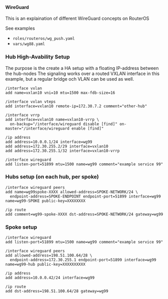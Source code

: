 #### WireGuard ####
This is an explaination of different WireGuard concepts on RouterOS

See examples
  * `roles/routeros/wg_push.yaml`
  * `vars/wg88.yaml`



### Hub High-Avability Setup ###
The purpose is the create a HA setup with a floating IP-address between the hub-nodes
The signaling works over a routed VXLAN interface in this example, but a regular bridge och VLAN can be used as well.

    /interface vxlan
    add name=vxlan10 vni=10 mtu=1500 max-fdb-size=16
    
    /interface vxlan vteps
    add interface=vxlan10 remote-ip=172.30.7.2 comment="other-hub"
    
    /interface vrrp
    add interface=vxlan10 name=vxlan10-vrrp \
      on-backup="/interface/wireguard disable [find]" on-master="/interface/wireguard enable [find]"
    
    /ip address
    add address=10.0.0.1/24 interface=wg99 
    add address=172.30.255.2/29 interface=vxlan10 
    add address=172.30.255.1/32 interface=vxlan10-vrrp 
    
    /interface wireguard
    add listen-port=51899 mtu=1500 name=wg99 comment="example service 99"



### Hubs setup (on each hub, per spoke) ###

    /interface wireguard peers
    add name=wg99spoke-XXXX allowed-address=SPOKE-NETWORK/24 \
      endpoint-address=SPOKE-ENDPOINT endpoint-port=51899 interface=wg99 name=wg99-SPOKE public-key=XXXXXXXX
    
    /ip route
    add comment=wg99-spoke-XXXX dst-address=SPOKE-NETWORK/24 gateway=wg99



### Spoke setup ###

    /interface wireguard
    add listen-port=51899 mtu=1500 name=wg99 comment="example service 99"
    
    /interface wireguard peers
    add allowed-address=198.51.100.64/28 \
      endpoint-address=172.30.255.1 endpoint-port=51899 interface=wg99 name=wg99-hub public-key=XXXXXXXXXX
    
    /ip address
    add address=10.0.0.42/24 interface=wg99
    
    /ip route
    add dst-address=198.51.100.64/28 gateway=wg99


